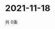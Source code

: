 # 2021-11-18
  共 0条

  <!-- BEGIN -->
  <!-- 最后更新时间Thu Nov 18 2021 05:02:59 GMT+0000 (Coordinated Universal Time) -->
  
  <!-- END -->
  
  
